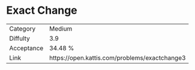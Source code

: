 # Exact Change

<table>
    <tr>
        <td>Category</td>
        <td>Medium</td>
    </tr>
    <tr>
        <td>Diffulty</td>
        <td>3.9</td>
    </tr>
    <tr>
        <td>Acceptance</td>
        <td>34.48 %</td>
    </tr>
    <tr>
        <td>Link</td>
        <td>https://open.kattis.com/problems/exactchange3</td>
    </tr>
</table>